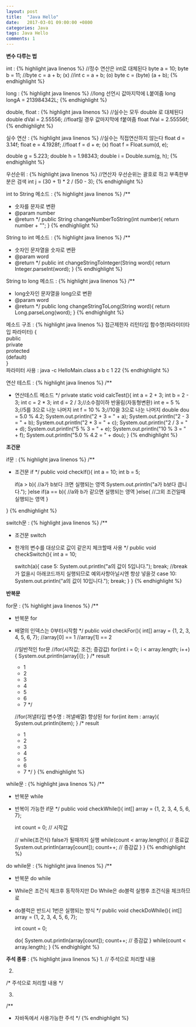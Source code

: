 ```yaml
---
layout: post
title:  "Java Hello"
date:   2017-03-01 09:00:00 +0800
categories: Java
tags: Java Hello
comments: 1
---
```

**변수 다루는 법**  

int :
{% highlight java linenos %}
//정수 연산은 int로 대체된다
byte a = 10;
byte b = 11;
//byte c = a + b; (x)
//int c = a + b; (o)
byte c = (byte) (a + b);
{% endhighlight %}


long :
{% highlight java linenos %}
//long 선언시 값마지막에 L붙여줌
long longA = 213984342L;
{% endhighlight %}


double, float :
{% highlight java linenos %}
//실수는 모두 double 로 대체된다
double dVal = 2.55556;
//float일 경우 값마지막에 f붙여줌
float fVal = 2.55556f;
{% endhighlight %}


실수 연산 :
{% highlight java linenos %}
//실수는 직접연산하지 않는다
float d = 3.14f;
float e = 4.1928f;
//float f = d + e;  (x)
float f = Float.sum(d, e);

double g = 5.223;
double h = 1.98343;
double i = Double.sum(g, h);
{% endhighlight %}


우선순위 :
{% highlight java linenos %}
//연산자 우선순위는 괄호로 하고 부족한부분은 검색
int j = (30 + 1) * 2 / (50 - 3);
{% endhighlight %}


int to String 메소드 :
{% highlight java linenos %}
/**
* 숫자를 문자로 변환
* @param number
* @return
*/
public String changeNumberToString(int number){
	return number + "";
}
{% endhighlight %}


String to int 메소드 :
{% highlight java linenos %}
/**
* 숫자인 문자열을 숫자로 변환
* @param word
* @return
*/
public int changeStringToInteger(String word){
	return Integer.parseInt(word);
}
{% endhighlight %}


String to long 메소드 :
{% highlight java linenos %}
/**
* long숫자인 문자열을 long으로 변환
* @param word
* @return
*/
public long changeStringToLong(String word){
	return Long.parseLong(word);
}
{% endhighlight %}


메소드 구조 :
{% highlight java linenos %}
접근제한자 리턴타입 함수명(파라미터타입 파라미터) {  
public  
private  
protected  
(default)  
}  
파라미터 사용 : java -c HelloMain.class a b c 1 22
{% endhighlight %}


연산 테스트 :
{% highlight java linenos %}
/**
* 연산테스트 메소드
*/
private static void calcTest(){
	int a = 2 + 3;
	int b = 2 - 3;
	int c = 2 * 3;
	int d = 2 / 3;//소수점이하 반올림(자동형변환)
	int e = 5 % 3;//5를 3으로 나눈 나머지
	int f = 10 % 3;//10을 3으로 나눈 나머지
	double dou = 5.0 % 4.2;
	System.out.println("2 + 3 = " + a);
	System.out.println("2 - 3 = " + b);
	System.out.println("2 * 3 = " + c);
	System.out.println("2 / 3 = " + d);
	System.out.println("5 % 3 = " + e);
	System.out.println("10 % 3 = " + f);
	System.out.println("5.0 % 4.2 = " + dou);
}
{% endhighlight %}


**조건문**  

if문 :
{% highlight java linenos %}
/**
 * 조건문 if
 */
public void checkIf(){
	int a = 10;
	int b = 5;

	if(a > b){
		//a가 b보다 크면 실행되는 영역
		System.out.println("a가 b보다 큽니다.");
	}else if(a == b){
		//a와 b가 같으면 실행되는 영역
	}else{
		//그외 조건일때 실행되는 영역
	}

}
{% endhighlight %}


switch문 :
{% highlight java linenos %}
/**
 * 조건문 switch
 * 한개의 변수를 대상으로 값이 같은지 체크할때 사용
 */
public void checkSwitch(){
	int a = 10;

	switch(a){
	case 5:
		System.out.println("a의 값이 5입니다.");
			break; //break가 없을시 아래코드까지 실행되므로 예외사항아닐시엔 항상 넣을것
	case 10:
		System.out.println("a의 값이 10입니다.");
		break;
	}
}
{% endhighlight %}


**반복문**  

for문 :
{% highlight java linenos %}
/**
 * 반복문 for
 * 배열의 인덱스는 0부터시작함
 */
public void checkFor(){
	int[] array = {1, 2, 3, 4, 5, 6, 7};
	//array[0] == 1
	//array[1] == 2

	//일반적인 for문
	//for(시작값; 조건; 증감값)
	for(int i = 0; i < array.length; i++){
		System.out.println(array[i]);
	}
	/* result
	 * 1
	 * 2
	 * 3
	 * 4
	 * 5
	 * 6
	 * 7
	 */

	//for(꺼낼타입 변수명 : 꺼낼배열)  향상된 for
	for(int item : array){
		System.out.println(item);
	}
	/* result
	 * 1
	 * 2
	 * 3
	 * 4
	 * 5
	 * 6
	 * 7
	 */
}
{% endhighlight %}


while문 :
{% highlight java linenos %}
/**
 * 반복문 while
 * 반복이 가능한 if문
 */
public void checkWhile(){
	int[] array = {1, 2, 3, 4, 5, 6, 7};

	int count = 0; // 시작값

	// while(조건식)  false가 될때까지 실행
	while(count < array.length){ // 종료값
		System.out.println(array[count]);
		count++; // 증감값
	}
}
{% endhighlight %}


do while문 :
{% highlight java linenos %}
/**
 * 반복문 do while
 * While은 조건식 체크후 동작하지만 Do While은 do블럭 실행후 조건식을 체크하므로
 * do블럭은 반드시 1번은 실행되는 방식
 */
public void checkDoWhile(){
	int[] array = {1, 2, 3, 4, 5, 6, 7};

	int count = 0;

	do{
		System.out.println(array[count]);
		count++; // 증감값
	}
	while(count < array.length);
}
{% endhighlight %}


**주석 종류** :
{% highlight java linenos %}
1.
  // 주석으로 처리할 내용

2.   
  /* 주석으로
      처리할
      내용   */

3.
  /**
  * 자바독에서 사용가능한 주석
  */
{% endhighlight %}